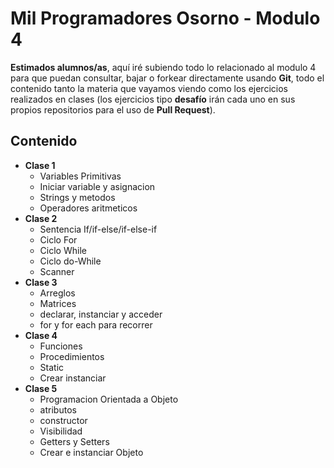 ﻿# Mil Programadores Osorno - Modulo 4

**Estimados alumnos/as**, aquí iré subiendo todo lo relacionado al modulo 4 para que puedan consultar, bajar o forkear directamente usando **Git**, todo el contenido tanto la materia que vayamos viendo como los ejercicios realizados en clases (los ejercicios tipo **desafío** irán cada uno en sus propios repositorios para el uso de **Pull Request**).

## Contenido

 - **Clase 1**
	 - Variables Primitivas
	 - Iniciar variable y asignacion
	 - Strings y metodos
	 - Operadores aritmeticos
 - **Clase 2**
 	- Sentencia If/if-else/if-else-if
	- Ciclo For
	- Ciclo While
	- Ciclo do-While
	- Scanner
- **Clase 3**
  - Arreglos
  - Matrices
  - declarar, instanciar y acceder
  - for y for each para recorrer
- **Clase 4**
  - Funciones
  - Procedimientos
  - Static
  - Crear instanciar
- **Clase 5**
  - Programacion Orientada a Objeto
  - atributos
  - constructor
  - Visibilidad
  - Getters y Setters
  - Crear e instanciar Objeto
